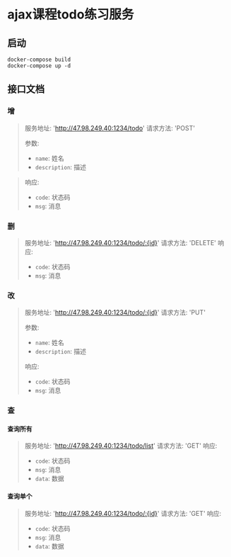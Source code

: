 # ajax课程todo练习服务

## 启动
```shell
docker-compose build
docker-compose up -d
```

## 接口文档
### 增
> 服务地址: 'http://47.98.249.40:1234/todo'
> 请求方法: 'POST'
>
> 参数:
>
>   - `name`: 姓名
>   - `description`: 描述

> 响应:
>   - `code`: 状态码
>   - `msg`: 消息

### 删
> 服务地址: 'http://47.98.249.40:1234/todo/:{id}'
> 请求方法: 'DELETE'
> 响应:
>
>   - `code`: 状态码
>   - `msg`: 消息

### 改
> 服务地址: 'http://47.98.249.40:1234/todo/:{id}'
> 请求方法: 'PUT'
>
> 参数:
>
>   - `name`: 姓名
>   - `description`: 描述
>
> 响应:
>
>   - `code`: 状态码
>   - `msg`: 消息

### 查
#### 查询所有
> 服务地址: 'http://47.98.249.40:1234/todo/list'
> 请求方法: 'GET'
> 响应:
>   - `code`: 状态码
>   - `msg`: 消息
>   - `data`: 数据

#### 查询单个
> 服务地址: 'http://47.98.249.40:1234/todo/:{id}'
> 请求方法: 'GET'
> 响应:
>   - `code`: 状态码
>   - `msg`: 消息
>   - `data`: 数据




